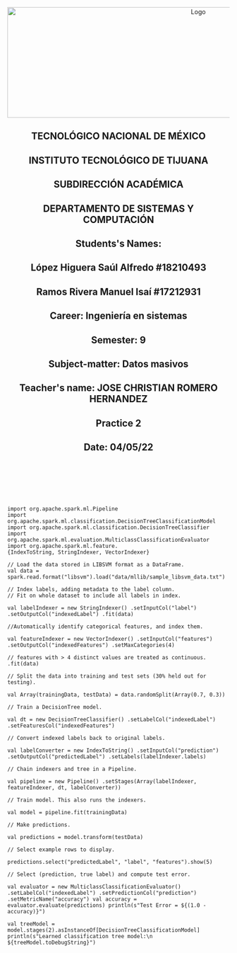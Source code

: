 <p align="center">
    <img alt="Logo" src="https://www.tijuana.tecnm.mx/wp-content/uploads/2021/08/liston-de-logos-oficiales-educacion-tecnm-FEB-2021.jpg" width=850 height=250>
</p>

<H2><p align="Center">TECNOLÓGICO NACIONAL DE MÉXICO</p></H2>

<H2><p align="Center">INSTITUTO TECNOLÓGICO DE TIJUANA</p></H2>

<H2><p align="Center">SUBDIRECCIÓN ACADÉMICA</p></H2>

<H2><p align="Center">DEPARTAMENTO DE SISTEMAS Y COMPUTACIÓN</p></H2>

<H2><p align="Center">Students's Names: </p></H2>

<H2><p align="Center">López Higuera Saúl Alfredo #18210493</p></H2>

<H2><p align="Center">Ramos Rivera Manuel Isaí #17212931</p></H2>

<H2><p align="Center">Career: Ingeniería en sistemas</p></H2>

<H2><p align="Center">Semester: 9 </p></H2>

<H2><p align="Center">Subject-matter: Datos masivos</p></H2>

<H2><p align="Center">Teacher's name: JOSE CHRISTIAN ROMERO HERNANDEZ</p></H2>

<H2><p align="Center">Practice 2 </p></H2>

<H2><p align="Center">Date: 04/05/22</p></H2>

<br>
<br>
<br>
<br>
<br>


    import org.apache.spark.ml.Pipeline
    import org.apache.spark.ml.classification.DecisionTreeClassificationModel
    import org.apache.spark.ml.classification.DecisionTreeClassifier 
    import org.apache.spark.ml.evaluation.MulticlassClassificationEvaluator 
    import org.apache.spark.ml.feature.
    {IndexToString, StringIndexer, VectorIndexer}

    // Load the data stored in LIBSVM format as a DataFrame.
    val data = spark.read.format("libsvm").load("data/mllib/sample_libsvm_data.txt")

    // Index labels, adding metadata to the label column.
    // Fit on whole dataset to include all labels in index.

    val labelIndexer = new StringIndexer() .setInputCol("label") .setOutputCol("indexedLabel") .fit(data) 

    //Automatically identify categorical features, and index them.

    val featureIndexer = new VectorIndexer() .setInputCol("features") .setOutputCol("indexedFeatures") .setMaxCategories(4) 

    // features with > 4 distinct values are treated as continuous. .fit(data)

    // Split the data into training and test sets (30% held out for testing).

    val Array(trainingData, testData) = data.randomSplit(Array(0.7, 0.3))

    // Train a DecisionTree model. 

    val dt = new DecisionTreeClassifier() .setLabelCol("indexedLabel") .setFeaturesCol("indexedFeatures")

    // Convert indexed labels back to original labels. 

    val labelConverter = new IndexToString() .setInputCol("prediction") .setOutputCol("predictedLabel") .setLabels(labelIndexer.labels)

    // Chain indexers and tree in a Pipeline. 

    val pipeline = new Pipeline() .setStages(Array(labelIndexer, featureIndexer, dt, labelConverter))

    // Train model. This also runs the indexers.

    val model = pipeline.fit(trainingData)

    // Make predictions. 

    val predictions = model.transform(testData)

    // Select example rows to display. 

    predictions.select("predictedLabel", "label", "features").show(5)

    // Select (prediction, true label) and compute test error. 

    val evaluator = new MulticlassClassificationEvaluator() .setLabelCol("indexedLabel") .setPredictionCol("prediction") .setMetricName("accuracy") val accuracy = evaluator.evaluate(predictions) println(s"Test Error = ${(1.0 - accuracy)}")

    val treeModel = model.stages(2).asInstanceOf[DecisionTreeClassificationModel] println(s"Learned classification tree model:\n ${treeModel.toDebugString}")

